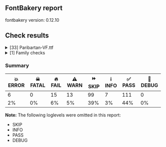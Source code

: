 ## FontBakery report

fontbakery version: 0.12.10





## Check results



<details><summary>[33] Paribartan-VF.ttf</summary>
<div>
<details>
    <summary>💥 <b>ERROR</b> Check METADATA.pb includes production subsets. <a href="https://fontbakery.readthedocs.io/en/stable/fontbakery/checks/googlefonts.metadata.html#"></a></summary>
    <div>







* 💥 **ERROR** <p>HTTPConnectionPool(host='fonts.google.com', port=80): Max retries exceeded with url: /metadata/fonts (Caused by NameResolutionError(&quot;&lt;urllib3.connection.HTTPConnection object at 0x79d0609b07c0&gt;: Failed to resolve 'fonts.google.com' ([Errno -2] Name or service not known)&quot;))</p>
 [code: error]



</div>
</details>

<details>
    <summary>💥 <b>ERROR</b> Check font follows the Google Fonts CJK vertical metric schema <a href="https://fontbakery.readthedocs.io/en/stable/fontbakery/checks/googlefonts.vmetrics.html#"></a></summary>
    <div>







* 💥 **ERROR** <p>HTTPConnectionPool(host='fonts.google.com', port=80): Max retries exceeded with url: /metadata/fonts (Caused by NameResolutionError(&quot;&lt;urllib3.connection.HTTPConnection object at 0x79d05b937bb0&gt;: Failed to resolve 'fonts.google.com' ([Errno -2] Name or service not known)&quot;))</p>
 [code: error]



</div>
</details>

<details>
    <summary>💥 <b>ERROR</b> Check if the vertical metrics of a CJK family are similar to the same family hosted on Google Fonts. <a href="https://fontbakery.readthedocs.io/en/stable/fontbakery/checks/googlefonts.vmetrics.html#"></a></summary>
    <div>







* 💥 **ERROR** <p>HTTPConnectionPool(host='fonts.google.com', port=80): Max retries exceeded with url: /metadata/fonts (Caused by NameResolutionError(&quot;&lt;urllib3.connection.HTTPConnection object at 0x79d05b936770&gt;: Failed to resolve 'fonts.google.com' ([Errno -2] Name or service not known)&quot;))</p>
 [code: error]



</div>
</details>

<details>
    <summary>💥 <b>ERROR</b> Familyname must be unique according to namecheck.fontdata.com <a href="https://fontbakery.readthedocs.io/en/stable/fontbakery/checks/googlefonts.html#"></a></summary>
    <div>







* 💥 **ERROR** <p>Failed to access: <a href="http://namecheck.fontdata.com">http://namecheck.fontdata.com</a>.
This check relies on the external service <a href="http://namecheck.fontdata.com">http://namecheck.fontdata.com</a> via the internet. While the service cannot be reached or does not respond this check is broken.</p>
<pre><code>	You can exclude this check with the command line option:
	-x com.google.fonts/check/fontdata_namecheck

	Or you can wait until the service is available again.
	If the problem persists please report this issue at: https://github.com/fonttools/fontbakery/issues

	Original error message:
	&lt;class 'requests.exceptions.ConnectionError'&gt;
</code></pre>
 [code: namecheck-service]



</div>
</details>

<details>
    <summary>💥 <b>ERROR</b> Check font follows the Google Fonts vertical metric schema <a href="https://fontbakery.readthedocs.io/en/stable/fontbakery/checks/googlefonts.vmetrics.html#"></a></summary>
    <div>







* 💥 **ERROR** <p>HTTPConnectionPool(host='fonts.google.com', port=80): Max retries exceeded with url: /metadata/fonts (Caused by NameResolutionError(&quot;&lt;urllib3.connection.HTTPConnection object at 0x79d05b937f70&gt;: Failed to resolve 'fonts.google.com' ([Errno -2] Name or service not known)&quot;))</p>
 [code: error]



</div>
</details>

<details>
    <summary>💥 <b>ERROR</b> Check if the vertical metrics of a family are similar to the same family hosted on Google Fonts. <a href="https://fontbakery.readthedocs.io/en/stable/fontbakery/checks/googlefonts.vmetrics.html#"></a></summary>
    <div>







* 💥 **ERROR** <p>HTTPConnectionPool(host='fonts.google.com', port=80): Max retries exceeded with url: /metadata/fonts (Caused by NameResolutionError(&quot;&lt;urllib3.connection.HTTPConnection object at 0x79d05b936fb0&gt;: Failed to resolve 'fonts.google.com' ([Errno -2] Name or service not known)&quot;))</p>
 [code: error]



</div>
</details>

<details>
    <summary>🔥 <b>FAIL</b> STAT table has Axis Value tables? <a href="https://fontbakery.readthedocs.io/en/stable/fontbakery/checks/opentype.stat.html#"></a></summary>
    <div>







* 🔥 **FAIL** <p>STAT table has no Axis Value tables.</p>
 [code: no-axis-value-tables]



</div>
</details>

<details>
    <summary>🔥 <b>FAIL</b> Checking OS/2 usWinAscent & usWinDescent. <a href="https://fontbakery.readthedocs.io/en/stable/fontbakery/checks/universal.metrics.html#"></a></summary>
    <div>







* 🔥 **FAIL** <p>OS/2.usWinAscent value should be equal or greater than 1220, but got 1160 instead</p>
 [code: ascent]



* 🔥 **FAIL** <p>OS/2.usWinDescent value should be equal or greater than 438, but got 348 instead</p>
 [code: descent]



</div>
</details>

<details>
    <summary>🔥 <b>FAIL</b> Do we have the latest version of FontBakery installed? <a href="https://fontbakery.readthedocs.io/en/stable/fontbakery/checks/universal.fontbakery.html#"></a></summary>
    <div>







* 🔥 **FAIL** <p>Request to PyPI.org failed with this message:
HTTPSConnectionPool(host='pypi.org', port=443): Max retries exceeded with url: /pypi/fontbakery/json (Caused by NameResolutionError(&quot;&lt;urllib3.connection.HTTPSConnection object at 0x79d061a812d0&gt;: Failed to resolve 'pypi.org' ([Errno -2] Name or service not known)&quot;))</p>
 [code: connection-error]



</div>
</details>

<details>
    <summary>🔥 <b>FAIL</b> Check copyright namerecords match license file. <a href="https://fontbakery.readthedocs.io/en/stable/fontbakery/checks/googlefonts.license.html#"></a></summary>
    <div>







* 🔥 **FAIL** <p>License file OFL.txt exists but NameID 13 (LICENSE DESCRIPTION) value on platform 3 (WINDOWS) is not specified for that. Value was: &quot;This Font Software is licensed under the SIL Open Font License, Version 1.1. This license is available with a FAQ at: <a href="https://openfontlicense.org">https://openfontlicense.org</a>&quot;&quot; Must be changed to &quot;This Font Software is licensed under the SIL Open Font License, Version 1.1. This license is available with a FAQ at: <a href="https://openfontlicense.org">https://openfontlicense.org</a>&quot;</p>
 [code: wrong]



</div>
</details>

<details>
    <summary>🔥 <b>FAIL</b> Checking file is named canonically. <a href="https://fontbakery.readthedocs.io/en/stable/fontbakery/checks/googlefonts.html#"></a></summary>
    <div>







* 🔥 **FAIL** <p>Expected &quot;Paribartan[MASK,SHDR].ttf. Got Paribartan-VF.ttf.</p>
 [code: bad-filename]



</div>
</details>

<details>
    <summary>🔥 <b>FAIL</b> Put an empty glyph on GID 1 right after the .notdef glyph for COLRv0 fonts. <a href="https://fontbakery.readthedocs.io/en/stable/fontbakery/checks/googlefonts.color.html#"></a></summary>
    <div>







* 🔥 **FAIL** <p>This is a COLR font. As a workaround for a rendering bug in Windows 10, it needs an empty glyph to be in GID 1. To fix this, please reorder the glyphs so that a glyph with no contours is on GID 1 right after the <code>.notdef</code> glyph. This could be the space glyph.</p>
 [code: gid1-has-contours]



</div>
</details>

<details>
    <summary>🔥 <b>FAIL</b> Check font names are correct <a href="https://fontbakery.readthedocs.io/en/stable/fontbakery/checks/googlefonts.name.html#"></a></summary>
    <div>







* 🔥 **FAIL** <p>Font names are incorrect:</p>
<table>
<thead>
<tr>
<th align="left">nameID</th>
<th align="left">current</th>
<th align="left">expected</th>
</tr>
</thead>
<tbody>
<tr>
<td align="left">Family Name</td>
<td align="left">Paribartan</td>
<td align="left">Paribartan</td>
</tr>
<tr>
<td align="left">Subfamily Name</td>
<td align="left">Regular</td>
<td align="left">Regular</td>
</tr>
<tr>
<td align="left">Full Name</td>
<td align="left">Paribartan Regular</td>
<td align="left">Paribartan Regular</td>
</tr>
<tr>
<td align="left">Postscript Name</td>
<td align="left"><strong>Paribartan</strong></td>
<td align="left"><strong>Paribartan-Regular</strong></td>
</tr>
</tbody>
</table>
 [code: bad-names]



</div>
</details>

<details>
    <summary>🔥 <b>FAIL</b> Check variable font instances <a href="https://fontbakery.readthedocs.io/en/stable/fontbakery/checks/googlefonts.varfont.html#"></a></summary>
    <div>







* 🔥 **FAIL** <p>fvar instances are incorrect:</p>
<ul>
<li>Add missing instances</li>
</ul>
<table>
<thead>
<tr>
<th align="left">Name</th>
<th align="left">current</th>
<th align="left">expected</th>
</tr>
</thead>
<tbody>
<tr>
<td align="left">Regular</td>
<td align="left">N/A</td>
<td align="left">SHDR=0.0, MASK=0.0</td>
</tr>
</tbody>
</table>
 [code: bad-fvar-instances]



</div>
</details>

<details>
    <summary>🔥 <b>FAIL</b> Is the Grid-fitting and Scan-conversion Procedure ('gasp') table set to optimize rendering? <a href="https://fontbakery.readthedocs.io/en/stable/fontbakery/checks/googlefonts.hinting.html#"></a></summary>
    <div>







* 🔥 **FAIL** <p>Font is missing the 'gasp' table. Try exporting the font with autohinting enabled.
If you are dealing with an unhinted font, it can be fixed by running the fonts through the command 'gftools fix-nonhinting'
GFTools is available at <a href="https://pypi.org/project/gftools/">https://pypi.org/project/gftools/</a></p>
 [code: lacks-gasp]



</div>
</details>

<details>
    <summary>🔥 <b>FAIL</b> Check glyphs do not have components which are themselves components. <a href="https://fontbakery.readthedocs.io/en/stable/fontbakery/checks/googlefonts.glyf.html#"></a></summary>
    <div>







* 🔥 **FAIL** <p>The following glyphs have components which themselves are component glyphs:
* Aacute.0
* Aacute.1
* Aacute.2
* Abreve.0
* Abreve.1
* Abreve.2
* Acircumflex.0
* Acircumflex.1
* Acircumflex.2
* Adieresis.0
* Adieresis.1
* Adieresis.2
* Agrave.0
* Agrave.1
* Agrave.2
* Amacron.0
* Amacron.1
* Amacron.2
* Aogonek.0
* Aogonek.1
* Aogonek.2
* Aring.0
* Aring.1
* Aring.2
* Atilde.0
* Atilde.1
* Atilde.2
* Cacute.0
* Cacute.1
* Cacute.2
* Ccaron.0
* Ccaron.1
* Ccaron.2
* Ccedilla.0
* Ccedilla.1
* Ccedilla.2
* Ccircumflex.0
* Ccircumflex.1
* Ccircumflex.2
* Cdotaccent.0
* Cdotaccent.1
* Cdotaccent.2
* Dcaron.0
* Dcaron.1
* Dcaron.2
* Dcroat.0
* Dcroat.1
* Dcroat.2
* Eacute.0
* Eacute.1
* Eacute.2
* Ebreve.0
* Ebreve.1
* Ebreve.2
* Ecaron.0
* Ecaron.1
* Ecaron.2
* Ecircumflex.0
* Ecircumflex.1
* Ecircumflex.2
* Edieresis.0
* Edieresis.1
* Edieresis.2
* Edotaccent.0
* Edotaccent.1
* Edotaccent.2
* Egrave.0
* Egrave.1
* Egrave.2
* Emacron.0
* Emacron.1
* Emacron.2
* Eogonek.0
* Eogonek.1
* Eogonek.2
* Gbreve.0
* Gbreve.1
* Gbreve.2
* Gcircumflex.0
* Gcircumflex.1
* Gcircumflex.2
* Gdotaccent.0
* Gdotaccent.1
* Gdotaccent.2
* Hcircumflex.0
* Hcircumflex.1
* Hcircumflex.2
* Iacute.0
* Iacute.1
* Iacute.2
* Ibreve.0
* Ibreve.1
* Ibreve.2
* Icircumflex.0
* Icircumflex.1
* Icircumflex.2
* Idieresis.0
* Idieresis.1
* Idieresis.2
* Idotaccent.0
* Idotaccent.1
* Idotaccent.2
* Igrave.0
* Igrave.1
* Igrave.2
* Imacron.0
* Imacron.1
* Imacron.2
* Iogonek.0
* Iogonek.1
* Iogonek.2
* Itilde.0
* Itilde.1
* Itilde.2
* Jcircumflex.0
* Jcircumflex.1
* Jcircumflex.2
* Lacute.0
* Lacute.1
* Lacute.2
* Ldot.0
* Ldot.1
* Ldot.2
* Nacute.0
* Nacute.1
* Nacute.2
* Ncaron.0
* Ncaron.1
* Ncaron.2
* Ntilde.0
* Ntilde.1
* Ntilde.2
* Oacute.0
* Oacute.1
* Oacute.2
* Obreve.0
* Obreve.1
* Obreve.2
* Ocircumflex.0
* Ocircumflex.1
* Ocircumflex.2
* Odieresis.0
* Odieresis.1
* Odieresis.2
* Ograve.0
* Ograve.1
* Ograve.2
* Ohungarumlaut.0
* Ohungarumlaut.1
* Ohungarumlaut.2
* Omacron.0
* Omacron.1
* Omacron.2
* Otilde.0
* Otilde.1
* Otilde.2
* Racute.0
* Racute.1
* Racute.2
* Rcaron.0
* Rcaron.1
* Rcaron.2
* Sacute.0
* Sacute.1
* Sacute.2
* Scaron.0
* Scaron.1
* Scaron.2
* Scedilla.0
* Scedilla.1
* Scedilla.2
* Scircumflex.0
* Scircumflex.1
* Scircumflex.2
* Tcaron.0
* Tcaron.1
* Tcaron.2
* Uacute.0
* Uacute.1
* Uacute.2
* Ubreve.0
* Ubreve.1
* Ubreve.2
* Ucircumflex.0
* Ucircumflex.1
* Ucircumflex.2
* Udieresis.0
* Udieresis.1
* Udieresis.2
* Ugrave.0
* Ugrave.1
* Ugrave.2
* Uhungarumlaut.0
* Uhungarumlaut.1
* Uhungarumlaut.2
* Umacron.0
* Umacron.1
* Umacron.2
* Uogonek.0
* Uogonek.1
* Uogonek.2
* Uring.0
* Uring.1
* Uring.2
* Utilde.0
* Utilde.1
* Utilde.2
* Wacute.0
* Wacute.1
* Wacute.2
* Wcircumflex.0
* Wcircumflex.1
* Wcircumflex.2
* Wdieresis.0
* Wdieresis.1
* Wdieresis.2
* Wgrave.0
* Wgrave.1
* Wgrave.2
* Yacute.0
* Yacute.1
* Yacute.2
* Ycircumflex.0
* Ycircumflex.1
* Ycircumflex.2
* Ydieresis.0
* Ydieresis.1
* Ydieresis.2
* Ygrave.0
* Ygrave.1
* Ygrave.2
* Zacute.0
* Zacute.1
* Zacute.2
* Zcaron.0
* Zcaron.1
* Zcaron.2
* Zdotaccent.0
* Zdotaccent.1
* Zdotaccent.2
* aacute.0
* aacute.1
* aacute.2
* abreve.0
* abreve.1
* abreve.2
* acircumflex.0
* acircumflex.1
* acircumflex.2
* acute.0
* acute.1
* acute.2
* adieresis.0
* adieresis.1
* adieresis.2
* agrave.0
* agrave.1
* agrave.2
* amacron.0
* amacron.1
* amacron.2
* aogonek.0
* aogonek.1
* aogonek.2
* aring.0
* aring.1
* aring.2
* atilde.0
* atilde.1
* atilde.2
* breve.0
* breve.1
* breve.2
* cacute.0
* cacute.1
* cacute.2
* caron.0
* caron.1
* caron.2
* ccaron.0
* ccaron.1
* ccaron.2
* ccedilla.0
* ccedilla.1
* ccedilla.2
* ccircumflex.0
* ccircumflex.1
* ccircumflex.2
* cdotaccent.0
* cdotaccent.1
* cdotaccent.2
* cedilla.0
* cedilla.1
* cedilla.2
* circumflex.0
* circumflex.1
* circumflex.2
* degree.0
* degree.1
* degree.2
* dotaccent.0
* dotaccent.1
* dotaccent.2
* eacute.0
* eacute.1
* eacute.2
* ebreve.0
* ebreve.1
* ebreve.2
* ecaron.0
* ecaron.1
* ecaron.2
* ecircumflex.0
* ecircumflex.1
* ecircumflex.2
* edieresis.0
* edieresis.1
* edieresis.2
* edotaccent.0
* edotaccent.1
* edotaccent.2
* egrave.0
* egrave.1
* egrave.2
* emacron.0
* emacron.1
* emacron.2
* eogonek.0
* eogonek.1
* eogonek.2
* gbreve.0
* gbreve.1
* gbreve.2
* gcircumflex.0
* gcircumflex.1
* gcircumflex.2
* gdotaccent.0
* gdotaccent.1
* gdotaccent.2
* hcircumflex.0
* hcircumflex.1
* hcircumflex.2
* hungarumlaut.0
* hungarumlaut.1
* hungarumlaut.2
* iacute.0
* iacute.1
* iacute.2
* ibreve.0
* ibreve.1
* ibreve.2
* icircumflex.0
* icircumflex.1
* icircumflex.2
* idieresis.0
* idieresis.1
* idieresis.2
* igrave.0
* igrave.1
* igrave.2
* imacron.0
* imacron.1
* imacron.2
* iogonek.0
* iogonek.1
* iogonek.2
* itilde.0
* itilde.1
* itilde.2
* jcircumflex.0
* jcircumflex.1
* jcircumflex.2
* lacute.0
* lacute.1
* lacute.2
* ldot.0
* ldot.1
* ldot.2
* macron.0
* macron.1
* macron.2
* nacute.0
* nacute.1
* nacute.2
* ncaron.0
* ncaron.1
* ncaron.2
* ntilde.0
* ntilde.1
* ntilde.2
* oacute.0
* oacute.1
* oacute.2
* obreve.0
* obreve.1
* obreve.2
* ocircumflex.0
* ocircumflex.1
* ocircumflex.2
* odieresis.0
* odieresis.1
* odieresis.2
* ogonek.0
* ogonek.1
* ogonek.2
* ograve.0
* ograve.1
* ograve.2
* ohungarumlaut.0
* ohungarumlaut.1
* ohungarumlaut.2
* omacron.0
* omacron.1
* omacron.2
* onehalf.0
* onehalf.1
* onehalf.2
* onequarter.0
* onequarter.1
* onequarter.2
* ordfeminine.0
* ordfeminine.1
* ordfeminine.2
* ordmasculine.0
* ordmasculine.1
* ordmasculine.2
* racute.0
* racute.1
* racute.2
* rcaron.0
* rcaron.1
* rcaron.2
* ring.0
* ring.1
* ring.2
* sacute.0
* sacute.1
* sacute.2
* scaron.0
* scaron.1
* scaron.2
* scedilla.0
* scedilla.1
* scedilla.2
* scircumflex.0
* scircumflex.1
* scircumflex.2
* threequarters.0
* threequarters.1
* threequarters.2
* tilde.0
* tilde.1
* tilde.2
* u0965.0
* u0965.1
* u0965.2
* u09CB.0
* u09CB.1
* u09CB.2
* u09CC.0
* u09CC.1
* u09CC.2
* u09DC.0
* u09DC.1
* u09DC.2
* u09DD.0
* u09DD.1
* u09DD.2
* u09DF.0
* u09DF.1
* u09DF.2
* u09FD.0
* u09FD.1
* u09FD.2
* uacute.0
* uacute.1
* uacute.2
* ubreve.0
* ubreve.1
* ubreve.2
* ucircumflex.0
* ucircumflex.1
* ucircumflex.2
* udieresis.0
* udieresis.1
* udieresis.2
* ugrave.0
* ugrave.1
* ugrave.2
* uhungarumlaut.0
* uhungarumlaut.1
* uhungarumlaut.2
* umacron.0
* umacron.1
* umacron.2
* uni00B2.0
* uni00B2.1
* uni00B2.2
* uni00B3.0
* uni00B3.1
* uni00B3.2
* uni00B9.0
* uni00B9.1
* uni00B9.2
* uni0122.0
* uni0122.1
* uni0122.2
* uni0123.0
* uni0123.1
* uni0123.2
* uni0136.0
* uni0136.1
* uni0136.2
* uni0137.0
* uni0137.1
* uni0137.2
* uni013B.0
* uni013B.1
* uni013B.2
* uni013C.0
* uni013C.1
* uni013C.2
* uni0145.0
* uni0145.1
* uni0145.2
* uni0146.0
* uni0146.1
* uni0146.2
* uni0156.0
* uni0156.1
* uni0156.2
* uni0157.0
* uni0157.1
* uni0157.2
* uni0162.0
* uni0162.1
* uni0162.2
* uni0163.0
* uni0163.1
* uni0163.2
* uni0218.0
* uni0218.1
* uni0218.2
* uni0219.0
* uni0219.1
* uni0219.2
* uni021A.0
* uni021A.1
* uni021A.2
* uni021B.0
* uni021B.1
* uni021B.2
* uogonek.0
* uogonek.1
* uogonek.2
* uring.0
* uring.1
* uring.2
* utilde.0
* utilde.1
* utilde.2
* wacute.0
* wacute.1
* wacute.2
* wcircumflex.0
* wcircumflex.1
* wcircumflex.2
* wdieresis.0
* wdieresis.1
* wdieresis.2
* wgrave.0
* wgrave.1
* wgrave.2
* yacute.0
* yacute.1
* yacute.2
* ycircumflex.0
* ycircumflex.1
* ycircumflex.2
* ydieresis.0
* ydieresis.1
* ydieresis.2
* ygrave.0
* ygrave.1
* ygrave.2
* zacute.0
* zacute.1
* zacute.2
* zcaron.0
* zcaron.1
* zcaron.2
* zdotaccent.0
* zdotaccent.1 and zdotaccent.2</p>
 [code: found-nested-components]



</div>
</details>

<details>
    <summary>🔥 <b>FAIL</b> Check Google Fonts glyph coverage. <a href="https://fontbakery.readthedocs.io/en/stable/fontbakery/checks/googlefonts.glyphset.html#"></a></summary>
    <div>







* 🔥 **FAIL** <p>Missing required codepoints:</p>
<pre><code>- 0x2022 (BULLET)


- 0x2026 (HORIZONTAL ELLIPSIS)


- 0x2039 (SINGLE LEFT-POINTING ANGLE QUOTATION MARK)


- 0x203A (SINGLE RIGHT-POINTING ANGLE QUOTATION MARK)


- 0x2122 (TRADE MARK SIGN)


- 0x2212 (MINUS SIGN)
</code></pre>
 [code: missing-codepoints]



</div>
</details>

<details>
    <summary>🔥 <b>FAIL</b> Version format is correct in 'name' table? <a href="https://fontbakery.readthedocs.io/en/stable/fontbakery/checks/googlefonts.name.html#"></a></summary>
    <div>







* 🔥 **FAIL** <p>The NameID.VERSION_STRING (nameID=5) value must follow the pattern &quot;Version X.Y&quot; with X.Y greater than or equal to 1.000. Current version string is: &quot;Version 0.100&quot;</p>
 [code: bad-version-strings]



</div>
</details>

<details>
    <summary>🔥 <b>FAIL</b> Font enables smart dropout control in "prep" table instructions? <a href="https://fontbakery.readthedocs.io/en/stable/fontbakery/checks/googlefonts.hinting.html#"></a></summary>
    <div>







* 🔥 **FAIL** <p>The 'prep' table does not contain TrueType instructions enabling smart dropout control. To fix, export the font with autohinting enabled, or run ttfautohint on the font, or run the <code>gftools fix-nonhinting</code> script.</p>
 [code: lacks-smart-dropout]



</div>
</details>

<details>
    <summary>🔥 <b>FAIL</b> Validate STAT particle names and values match the fallback names in GFAxisRegistry. <a href="https://fontbakery.readthedocs.io/en/stable/fontbakery/checks/googlefonts.axisregistry.html#"></a></summary>
    <div>







* 🔥 **FAIL** <p>STAT table is missing Axis Value Records</p>
 [code: missing-axis-values]



</div>
</details>

<details>
    <summary>⚠️ <b>WARN</b> Check mark characters are in GDEF mark glyph class. <a href="https://fontbakery.readthedocs.io/en/stable/fontbakery/checks/opentype.gdef.html#"></a></summary>
    <div>







* ⚠️ **WARN** <p>The following mark characters could be in the GDEF mark glyph class:
acutecomb (U+0301), dotbelowcomb (U+0323), gravecomb (U+0300), hookabovecomb (U+0309), tildecomb (U+0303), u0981 (U+0981), u09BC (U+09BC), u09C1 (U+09C1), u09C2 (U+09C2), u09C3 (U+09C3), u09C4 (U+09C4), u09CD (U+09CD), u09E2 (U+09E2), u09E3 (U+09E3), u09FE (U+09FE), uni0302 (U+0302), uni0304 (U+0304), uni0306 (U+0306), uni0307 (U+0307), uni0308 (U+0308), uni030A (U+030A), uni030B (U+030B), uni030C (U+030C), uni030F (U+030F), uni0312 (U+0312), uni0313 (U+0313), uni0326 (U+0326), uni0327 (U+0327) and uni0328 (U+0328)</p>
 [code: mark-chars]



</div>
</details>

<details>
    <summary>⚠️ <b>WARN</b> Does GPOS table have kerning information? This check skips monospaced fonts as defined by post.isFixedPitch value <a href="https://fontbakery.readthedocs.io/en/stable/fontbakery/checks/opentype.gpos.html#"></a></summary>
    <div>







* ⚠️ **WARN** <p>GPOS table lacks kerning information.</p>
 [code: lacks-kern-info]



</div>
</details>

<details>
    <summary>⚠️ <b>WARN</b> Check for points out of bounds. <a href="https://fontbakery.readthedocs.io/en/stable/fontbakery/checks/opentype.glyf.html#"></a></summary>
    <div>







* ⚠️ **WARN** <p>The following glyphs have coordinates which are out of bounds:
* ('circumflex', 50, 366.5)
* ('circumflex', 251, 366.5)
* ('circumflex', 175, 366.5)
* ('circumflex', 126, 366.5)
* ('circumflex.0', 50, 366.5)
* ('circumflex.0', 251, 366.5)
* ('circumflex.0', 175, 366.5)
* ('circumflex.0', 126, 366.5)
* ('circumflex.1', 50, 366.5)
* ('circumflex.1', 251, 366.5)
* ('circumflex.1', 175, 366.5)
* ('circumflex.1', 126, 366.5)
* ('circumflex.2', 50, 366.5)
* ('circumflex.2', 251, 366.5)
* ('circumflex.2', 175, 366.5) and ('circumflex.2', 126, 366.5)</p>
<p>This happens a lot when points are not extremes, which is usually bad. However, fixing this alert by adding points on extremes may do more harm than good, especially with italics, calligraphic-script, handwriting, rounded and other fonts. So it is common to ignore this message.</p>
 [code: points-out-of-bounds]



</div>
</details>

<details>
    <summary>⚠️ <b>WARN</b> Check accent of Lcaron, dcaron, lcaron, tcaron <a href="https://fontbakery.readthedocs.io/en/stable/fontbakery/checks/universal.html#"></a></summary>
    <div>









* ⚠️ **WARN** <p>Lcaron is decomposed and therefore could not be checked. Please check manually.</p>
 [code: decomposed-outline]



* ⚠️ **WARN** <p>dcaron is decomposed and therefore could not be checked. Please check manually.</p>
 [code: decomposed-outline]



* ⚠️ **WARN** <p>lcaron is decomposed and therefore could not be checked. Please check manually.</p>
 [code: decomposed-outline]



* ⚠️ **WARN** <p>tcaron is decomposed and therefore could not be checked. Please check manually.</p>
 [code: decomposed-outline]



</div>
</details>

<details>
    <summary>⚠️ <b>WARN</b> Check math signs have the same width. <a href="https://fontbakery.readthedocs.io/en/stable/fontbakery/checks/universal.html#"></a></summary>
    <div>







* ⚠️ **WARN** <p>The most common width is 644 among a set of 6 math glyphs.
The following math glyphs have a different width, though:</p>
<p>Width = 1000:
logicalnot</p>
<p>Width = 724:
multiply</p>
 [code: width-outliers]



</div>
</details>

<details>
    <summary>⚠️ <b>WARN</b> Check font contains no unreachable glyphs <a href="https://fontbakery.readthedocs.io/en/stable/fontbakery/checks/universal.glyphset.html#"></a></summary>
    <div>







* ⚠️ **WARN** <p>The following glyphs could not be reached by codepoint or substitution rules:</p>
<pre><code>- A.2

- AE.2

- Aacute.2

- Abreve.2

- Acircumflex.2

- Adieresis.2

- Agrave.2

- Amacron.2

- Aogonek.2

- Aring.2

- Atilde.2

- B.2

- C.2

- Cacute.2

- Ccaron.2

- Ccedilla.2

- Ccircumflex.2

- Cdotaccent.2

- D.2

- Dcaron.2

- Dcroat.1

- Dcroat.2

- E.2

- Eacute.2

- Ebreve.2

- Ecaron.2

- Ecircumflex.2

- Edieresis.2

- Edotaccent.2

- Egrave.2

- Emacron.2

- Eogonek.2

- Eth.2

- Euro.2

- F.2

- G.2

- Gbreve.2

- Gcircumflex.2

- Gdotaccent.2

- H.2

- Hbar.2

- Hcircumflex.2

- Iacute.2

- Ibreve.2

- Icircumflex.2

- Idieresis.2

- Idotaccent.2

- Igrave.2

- Imacron.2

- Iogonek.2

- Itilde.2

- J.2

- Jcircumflex.2

- K.2

- L.2

- Lacute.2

- Lcaron.2

- Ldot.2

- M.2

- N.2

- Nacute.2

- Ncaron.2

- Ntilde.2

- O.2

- OE.2

- Oacute.2

- Obreve.2

- Ocircumflex.2

- Odieresis.2

- Ograve.2

- Ohungarumlaut.2

- Omacron.2

- Oslash.2

- Otilde.2

- P.2

- Q.2

- R.2

- Racute.2

- Rcaron.2

- S.2

- Sacute.2

- Scaron.2

- Scedilla.2

- Scircumflex.2

- T.2

- Tcaron.2

- Thorn.2

- U.2

- Uacute.2

- Ubreve.2

- Ucircumflex.2

- Udieresis.2

- Ugrave.2

- Uhungarumlaut.2

- Umacron.2

- Uogonek.2

- Uring.2

- Utilde.2

- V.2

- W.2

- Wacute.2

- Wcircumflex.2

- Wdieresis.2

- Wgrave.2

- X.2

- Y.2

- Yacute.2

- Ycircumflex.2

- Ydieresis.2

- Ygrave.2

- Z.2

- Zacute.2

- Zcaron.2

- Zdotaccent.2

- a.2

- aacute.2

- abreve.2

- acircumflex.2

- acute.2

- adieresis.2

- ae.2

- agrave.2

- amacron.2

- ampersand.2

- aogonek.2

- aring.2

- asciicircum.2

- asciitilde.2

- asterisk.2

- at.2

- atilde.2

- b.2

- backslash.2

- bar.2

- braceleft.2

- braceright.2

- bracketleft.2

- bracketright.2

- breve.2

- brokenbar.2

- c.2

- cacute.2

- caron.2

- ccaron.2

- ccedilla.2

- ccircumflex.2

- cdotaccent.2

- cedilla.2

- cent.2

- colon.2

- comma.2

- copyright.2

- d.2

- dcaron.2

- dcroat.2

- divide.2

- dollar.2

- e.2

- eacute.2

- ebreve.2

- ecaron.2

- ecircumflex.2

- edieresis.2

- edotaccent.2

- egrave.2

- eight.2

- emacron.2

- emdash.2

- endash.2

- eogonek.2

- equal.2

- eth.2

- exclam.2

- f.2

- five.2

- four.2

- g.2

- gbreve.2

- gcircumflex.2

- gdotaccent.2

- germandbls.2

- grave.2

- gravecomb.2

- greater.2

- guillemotleft.2

- guillemotright.2

- h.2

- hbar.2

- hcircumflex.2

- hungarumlaut.2

- i.2

- iacute.2

- ibreve.2

- icircumflex.2

- idieresis.2

- igrave.2

- imacron.2

- iogonek.2

- itilde.2

- j.2

- jcircumflex.2

- k.2

- l.2

- lacute.2

- lcaron.2

- ldot.2

- less.2

- logicalnot.2

- m.2

- mu.2

- n.2

- nacute.2

- ncaron.2

- nonmarkingreturn

- ntilde.2

- numbersign.2

- o.2

- oacute.2

- obreve.2

- ocircumflex.2

- odieresis.2

- oe.2

- ogonek.2

- ograve.2

- ohungarumlaut.2

- omacron.2

- one.2

- onehalf.2

- onequarter.2

- oslash.2

- otilde.2

- p.2

- paragraph.2

- parenleft.2

- parenright.2

- percent.2

- plus.2

- plusminus.2

- q.2

- question.2

- quotedbl.2

- quoteleft.2

- quotesingle.2

- r.2

- racute.2

- rcaron.2

- registered.2

- ring.2

- s.2

- sacute.2

- scaron.2

- scedilla.2

- scircumflex.2

- section.2

- semicolon.2

- seven.2

- six.2

- slash.2

- sterling.2

- t.2

- tcaron.2

- three.2

- threequarters.2

- tilde.2

- two.2

- u0980.2

- u0981.2

- u0982.2

- u0983.2

- u0985.2

- u0986.2

- u0987.2

- u0988.2

- u0989.2

- u098A.0

- u098A.1

- u098A.2

- u098B.2

- u098C.2

- u098F.2

- u0990.2

- u0993.2

- u0994.2

- u0995.2

- u0996.2

- u0997.2

- u0998.2

- u0999.2

- u099A.2

- u099B.2

- u099C.2

- u099D.2

- u099E.2

- u099F.2

- u09A0.2

- u09A1.0

- u09A1.1

- u09A1.2

- u09A2.2

- u09A3.2

- u09A4.2

- u09A5.2

- u09A6.2

- u09A7.2

- u09A8.2

- u09AA.2

- u09AB.2

- u09AC.2

- u09AD.2

- u09AE.2

- u09AF.2

- u09B0.2

- u09B2.2

- u09B6.2

- u09B7.2

- u09B8.2

- u09B9.2

- u09BD.2

- u09BE.2

- u09BF.2

- u09C0.2

- u09C1.2

- u09C2.2

- u09C3.2

- u09C4.2

- u09C7.2

- u09C8.2

- u09CB.2

- u09CC.2

- u09CD.2

- u09CE.2

- u09D7.2

- u09DC.2

- u09DD.2

- u09DF.2

- u09E0.2

- u09E1.2

- u09E2.2

- u09E3.2

- u09E6.2

- u09E8.2

- u09E9.2

- u09EA.2

- u09EB.2

- u09EC.2

- u09ED.2

- u09EE.2

- u09EF.1

- u09EF.2

- u09F0.2

- u09F1.2

- u09F2.2

- u09F3.2

- u09F4.2

- u09F5.2

- u09F6.2

- u09F7.2

- u09F8.2

- u09F9.1

- u09F9.2

- u09FB.2

- u09FC.2

- u09FE.2

- uacute.2

- ubreve.2

- ucircumflex.2

- udieresis.2

- ugrave.2

- uhungarumlaut.2

- umacron.2

- underscore.2

- uni0122.2

- uni0123.2

- uni0136.2

- uni0137.2

- uni013B.2

- uni013C.2

- uni0145.2

- uni0146.2

- uni0156.2

- uni0157.2

- uni0162.2

- uni0163.2

- uni0218.2

- uni0219.2

- uni021A.2

- uni021B.2

- uni0237.2

- uni0302.2

- uni0304.2

- uni030F.2

- uni1E9E.2

- uni20B9.2

- uni25CC.2

- uogonek.2

- uring.2

- utilde.2

- v.2

- w.2

- wacute.2

- wcircumflex.2

- wdieresis.2

- wgrave.2

- x.2

- y.2

- yacute.2

- ycircumflex.2

- ydieresis.2

- yen.2

- ygrave.2

- z.2

- zacute.2

- zcaron.2

- zdotaccent.2

- zero.2
</code></pre>
 [code: unreachable-glyphs]



</div>
</details>

<details>
    <summary>⚠️ <b>WARN</b> Validate size, and resolution of article images, and ensure article page has minimum length and includes visual assets. <a href="https://fontbakery.readthedocs.io/en/stable/fontbakery/checks/googlefonts.article.html#"></a></summary>
    <div>







* ⚠️ **WARN** <p>Family metadata at fonts/variable does not have an article.</p>
 [code: lacks-article]



</div>
</details>

<details>
    <summary>⚠️ <b>WARN</b> Check for codepoints not covered by METADATA subsets. <a href="https://fontbakery.readthedocs.io/en/stable/fontbakery/checks/googlefonts.subsets.html#"></a></summary>
    <div>







* ⚠️ **WARN** <p>The following codepoints supported by the font are not covered by
any subsets defined in the font's metadata file, and will never
be served. You can solve this by either manually adding additional
subset declarations to METADATA.pb, or by editing the glyphset
definitions.</p>
<ul>
<li>U+02D8 BREVE: try adding one of: yi, canadian-aboriginal</li>
<li>U+02D9 DOT ABOVE: try adding one of: yi, canadian-aboriginal</li>
<li>U+02DB OGONEK: try adding one of: yi, canadian-aboriginal</li>
<li>U+0302 COMBINING CIRCUMFLEX ACCENT: try adding one of: math, tifinagh, cherokee, coptic</li>
<li>U+0306 COMBINING BREVE: try adding one of: old-permic, tifinagh</li>
<li>U+0307 COMBINING DOT ABOVE: try adding one of: hebrew, todhri, duployan, coptic, old-permic, tifinagh, syriac, tai-le, malayalam, canadian-aboriginal, math</li>
<li>U+030A COMBINING RING ABOVE: try adding one of: duployan, syriac</li>
<li>U+030B COMBINING DOUBLE ACUTE ACCENT: try adding one of: osage, cherokee</li>
<li>U+030C COMBINING CARON: try adding one of: cherokee, tai-le</li>
<li>U+030F COMBINING DOUBLE GRAVE ACCENT: not included in any glyphset definition</li>
<li>U+0312 COMBINING TURNED COMMA ABOVE: try adding math</li>
<li>U+0313 COMBINING COMMA ABOVE: try adding one of: old-permic, todhri</li>
<li>U+0326 COMBINING COMMA BELOW: try adding math</li>
<li>U+0327 COMBINING CEDILLA: try adding math</li>
<li>U+0328 COMBINING OGONEK: not included in any glyphset definition</li>
</ul>
<p>Or you can add the above codepoints to one of the subsets supported by the font: <code>bengali</code>, <code>latin</code>, <code>latin-ext</code></p>
 [code: unreachable-subsetting]



</div>
</details>

<details>
    <summary>⚠️ <b>WARN</b> Ensure soft_dotted characters lose their dot when combined with marks that replace the dot. <a href="https://fontbakery.readthedocs.io/en/stable/fontbakery/checks/shaping.html#"></a></summary>
    <div>







* ⚠️ **WARN** <p>The dot of soft dotted characters used in orthographies <em>must</em> disappear in the following strings: i̊ i̋ i̓ j̀ j́ j̃ j̄ j̈ į̀ į́ į̂ į̃ į̄ į̌</p>
<p>The dot of soft dotted characters <em>should</em> disappear in other cases, for example: i̇ ỉ ǐ ȉ i̒ ị̇ ị̉ ị̊ ị̋ ị̌ ị̏ ị̒ ị̓ i̦̇ ỉ̦ i̦̊ i̦̋ ǐ̦ ȉ̦ i̦̒</p>
<p>Your font fully covers the following languages that require the soft-dotted feature: Igbo (Latn, 27,823,640 speakers), Lithuanian (Latn, 2,357,094 speakers), Dutch (Latn, 31,709,104 speakers), Ebira (Latn, 2,200,000 speakers), Ekpeye (Latn, 226,000 speakers).</p>
<p>Your font does <em>not</em> cover the following languages that require the soft-dotted feature: Lugbara (Latn, 2,200,000 speakers), Dan (Latn, 1,099,244 speakers), Ma’di (Latn, 584,000 speakers), Southern Kisi (Latn, 360,000 speakers), Kom (Latn, 360,685 speakers), Nzakara (Latn, 50,000 speakers), Navajo (Latn, 166,319 speakers), Sar (Latn, 500,000 speakers), Ngbaka (Latn, 1,020,000 speakers), Nateni (Latn, 100,000 speakers), Basaa (Latn, 332,940 speakers), Kpelle, Guinea (Latn, 622,000 speakers), Mfumte (Latn, 79,000 speakers), Bete-Bendi (Latn, 100,000 speakers), Ukrainian (Cyrl, 29,273,587 speakers), Zapotec (Latn, 490,000 speakers), Ijo, Southeast (Latn, 2,471,000 speakers), Teke-Ebo (Latn, 260,000 speakers), Han (Latn, 6 speakers), Kaska (Latn, 125 speakers), South Central Banda (Latn, 244,000 speakers), Dii (Latn, 71,000 speakers), Koonzime (Latn, 40,000 speakers), Gulay (Latn, 250,478 speakers), Yala (Latn, 200,000 speakers), Mundani (Latn, 34,000 speakers), Fur (Latn, 1,230,163 speakers), Avokaya (Latn, 100,000 speakers), Cicipu (Latn, 44,000 speakers), Aghem (Latn, 38,843 speakers), Heiltsuk (Latn, 300 speakers), Belarusian (Cyrl, 10,064,517 speakers), Ejagham (Latn, 120,000 speakers), Vute (Latn, 21,000 speakers), Mango (Latn, 77,000 speakers), Makaa (Latn, 221,000 speakers), Bafut (Latn, 158,146 speakers).</p>
 [code: soft-dotted]



</div>
</details>

<details>
    <summary>⚠️ <b>WARN</b> Check the direction of the outermost contour in each glyph <a href="https://fontbakery.readthedocs.io/en/stable/fontbakery/checks/outline.html#"></a></summary>
    <div>







* ⚠️ **WARN** <p>The following glyphs have a counter-clockwise outer contour:</p>
<pre><code>* at (U+0040) has a counter-clockwise outer contour

* at (U+0040) has a counter-clockwise outer contour

* at (U+0040) has a path with no bounds (probably a single point)

* at (U+0040) has a path with no bounds (probably a single point)

* at.0 has a counter-clockwise outer contour

* at.0 has a counter-clockwise outer contour

* at.0 has a path with no bounds (probably a single point)

* at.0 has a path with no bounds (probably a single point)

* at.1 has a counter-clockwise outer contour

* at.1 has a counter-clockwise outer contour

* at.1 has a path with no bounds (probably a single point)

* at.1 has a path with no bounds (probably a single point)

* at.2 has a counter-clockwise outer contour

* at.2 has a counter-clockwise outer contour

* at.2 has a path with no bounds (probably a single point)

* at.2 has a path with no bounds (probably a single point)

* backslash.0 has a counter-clockwise outer contour

* backslash.1 has a counter-clockwise outer contour

* backslash.2 has a counter-clockwise outer contour

* otilde.0 has a counter-clockwise outer contour

* otilde.0 has a counter-clockwise outer contour

* otilde.1 has a counter-clockwise outer contour

* otilde.1 has a counter-clockwise outer contour

* otilde.2 has a counter-clockwise outer contour

* otilde.2 has a counter-clockwise outer contour

* u098B.0 has a counter-clockwise outer contour

* u098B.1 has a counter-clockwise outer contour

* u098B.2 has a counter-clockwise outer contour

* u09A0 (U+09A0) has a counter-clockwise outer contour

* u09A0 (U+09A0) has a path with no bounds (probably a single point)

* u09A0.0 has a counter-clockwise outer contour

* u09A0.0 has a path with no bounds (probably a single point)

* u09A0.1 has a counter-clockwise outer contour

* u09A0.1 has a path with no bounds (probably a single point)

* u09A0.2 has a counter-clockwise outer contour

* u09A0.2 has a path with no bounds (probably a single point)

* u09AA (U+09AA) has a counter-clockwise outer contour

* u09AA (U+09AA) has a path with no bounds (probably a single point)

* u09AA.0 has a counter-clockwise outer contour

* u09AA.0 has a path with no bounds (probably a single point)

* u09AA.1 has a counter-clockwise outer contour

* u09AA.1 has a path with no bounds (probably a single point)

* u09AA.2 has a counter-clockwise outer contour

* u09AA.2 has a path with no bounds (probably a single point)

* u09AE (U+09AE) has a counter-clockwise outer contour

* u09AE (U+09AE) has a path with no bounds (probably a single point)

* u09AE.0 has a counter-clockwise outer contour

* u09AE.0 has a path with no bounds (probably a single point)

* u09AE.1 has a counter-clockwise outer contour

* u09AE.1 has a path with no bounds (probably a single point)

* u09AE.2 has a counter-clockwise outer contour

* u09AE.2 has a path with no bounds (probably a single point)
</code></pre>
 [code: ccw-outer-contour]



</div>
</details>

<details>
    <summary>⚠️ <b>WARN</b> Ensure variable fonts include an avar table. <a href="https://fontbakery.readthedocs.io/en/stable/fontbakery/checks/googlefonts.varfont.html#"></a></summary>
    <div>







* ⚠️ **WARN** <p>This variable font does not have an avar table.</p>
 [code: missing-avar]



</div>
</details>

<details>
    <summary>⚠️ <b>WARN</b> Ensure fonts have ScriptLangTags declared on the 'meta' table. <a href="https://fontbakery.readthedocs.io/en/stable/fontbakery/checks/googlefonts.meta.html#"></a></summary>
    <div>







* ⚠️ **WARN** <p>This font file does not have a 'meta' table.</p>
 [code: lacks-meta-table]



</div>
</details>

<details>
    <summary>⚠️ <b>WARN</b> Checking OS/2 achVendID. <a href="https://fontbakery.readthedocs.io/en/stable/fontbakery/checks/googlefonts.os2.html#"></a></summary>
    <div>







* ⚠️ **WARN** <p>OS/2 VendorID value 'anir' is not yet recognized. If you registered it recently, then it's safe to ignore this warning message. Otherwise, you should set it to your own unique 4 character code, and register it with Microsoft at <a href="https://www.microsoft.com/typography/links/vendorlist.aspx">https://www.microsoft.com/typography/links/vendorlist.aspx</a></p>
 [code: unknown]



</div>
</details>
</div>
</details>

<details><summary>[1] Family checks</summary>
<div>
<details>
    <summary>🔥 <b>FAIL</b> OS/2.fsSelection bit 7 (USE_TYPO_METRICS) is set in all fonts. <a href="https://fontbakery.readthedocs.io/en/stable/fontbakery/checks/googlefonts.os2.html#"></a></summary>
    <div>







* 🔥 **FAIL** <p>OS/2.fsSelection bit 7 (USE_TYPO_METRICS) wasNOT set in the following fonts: ['fonts/variable/Paribartan-VF.ttf'].</p>
 [code: missing-os2-fsselection-bit7]



</div>
</details>
</div>
</details>




### Summary

| 💥 ERROR | ☠ FATAL | 🔥 FAIL | ⚠️ WARN | ⏩ SKIP | ℹ️ INFO | ✅ PASS | 🔎 DEBUG | 
| ---|---|---|---|---|---|---|---|
| 6 | 0 | 15 | 13 | 99 | 7 | 111 | 0 | 
| 2% | 0% | 6% | 5% | 39% | 3% | 44% | 0% | 



**Note:** The following loglevels were omitted in this report:


* SKIP
* INFO
* PASS
* DEBUG
